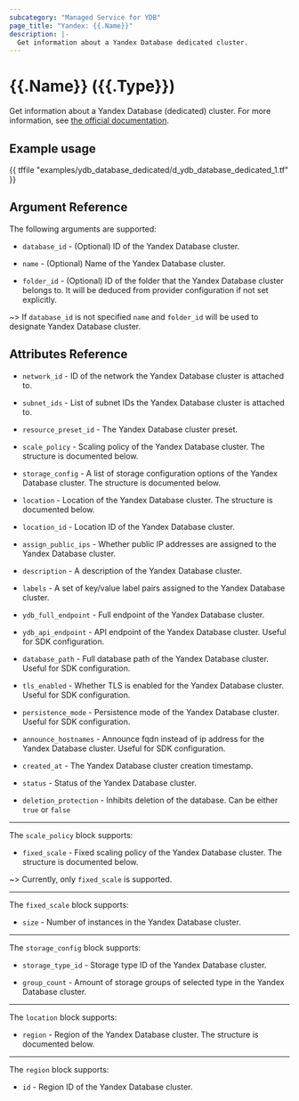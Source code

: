 ```yaml
---
subcategory: "Managed Service for YDB"
page_title: "Yandex: {{.Name}}"
description: |-
  Get information about a Yandex Database dedicated cluster.
---
```


# {{.Name}} ({{.Type}})

Get information about a Yandex Database (dedicated) cluster. For more information, see [the official documentation](https://yandex.cloud/docs/ydb/concepts/serverless_and_dedicated).

## Example usage

{{ tffile "examples/ydb_database_dedicated/d_ydb_database_dedicated_1.tf" }}

## Argument Reference

The following arguments are supported:

* `database_id` - (Optional) ID of the Yandex Database cluster.

* `name` - (Optional) Name of the Yandex Database cluster.

* `folder_id` - (Optional) ID of the folder that the Yandex Database cluster belongs to. It will be deduced from provider configuration if not set explicitly.

~> If `database_id` is not specified `name` and `folder_id` will be used to designate Yandex Database cluster.

## Attributes Reference

* `network_id` - ID of the network the Yandex Database cluster is attached to.

* `subnet_ids` - List of subnet IDs the Yandex Database cluster is attached to.

* `resource_preset_id` - The Yandex Database cluster preset.

* `scale_policy` - Scaling policy of the Yandex Database cluster. The structure is documented below.

* `storage_config` - A list of storage configuration options of the Yandex Database cluster. The structure is documented below.

* `location` - Location of the Yandex Database cluster. The structure is documented below.

* `location_id` - Location ID of the Yandex Database cluster.

* `assign_public_ips` - Whether public IP addresses are assigned to the Yandex Database cluster.

* `description` - A description of the Yandex Database cluster.

* `labels` - A set of key/value label pairs assigned to the Yandex Database cluster.

* `ydb_full_endpoint` - Full endpoint of the Yandex Database cluster.

* `ydb_api_endpoint` - API endpoint of the Yandex Database cluster. Useful for SDK configuration.

* `database_path` - Full database path of the Yandex Database cluster. Useful for SDK configuration.

* `tls_enabled` - Whether TLS is enabled for the Yandex Database cluster. Useful for SDK configuration.

* `persistence_mode` - Persistence mode of the Yandex Database cluster. Useful for SDK configuration.

* `announce_hostnames` - Announce fqdn instead of ip address for the Yandex Database cluster. Useful for SDK configuration.

* `created_at` - The Yandex Database cluster creation timestamp.

* `status` - Status of the Yandex Database cluster.

* `deletion_protection` - Inhibits deletion of the database. Can be either `true` or `false`

---

The `scale_policy` block supports:

* `fixed_scale` - Fixed scaling policy of the Yandex Database cluster. The structure is documented below.

~> Currently, only `fixed_scale` is supported.

---

The `fixed_scale` block supports:

* `size` - Number of instances in the Yandex Database cluster.

---

The `storage_config` block supports:

* `storage_type_id` - Storage type ID of the Yandex Database cluster.

* `group_count` - Amount of storage groups of selected type in the Yandex Database cluster.

---

The `location` block supports:

* `region` - Region of the Yandex Database cluster. The structure is documented below.

---

The `region` block supports:

* `id` - Region ID of the Yandex Database cluster.
